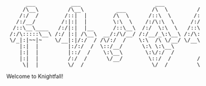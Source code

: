 <pre>
      ___           ___                       ___           ___           ___           ___           ___           ___       ___ 
     /\__\         /\__\          ___        /\  \         /\__\         /\  \         /\  \         /\  \         /\__\     /\__\
    /:/  /        /::|  |        /\  \      /::\  \       /:/  /         \:\  \       /::\  \       /::\  \       /:/  /    /:/  /
   /:/__/        /:|:|  |        \:\  \    /:/\:\  \     /:/__/           \:\  \     /:/\:\  \     /:/\:\  \     /:/  /    /:/  / 
  /::\__\____   /:/|:|  |__      /::\__\  /:/  \:\  \   /::\  \ ___       /::\  \   /::\~\:\  \   /::\~\:\  \   /:/  /    /:/  /  
 /:/\:::::\__\ /:/ |:| /\__\  __/:/\/__/ /:/__/_\:\__\ /:/\:\  /\__\     /:/\:\__\ /:/\:\ \:\__\ /:/\:\ \:\__\ /:/__/    /:/__/   
 \/_|:|~~|~    \/__|:|/:/  / /\/:/  /    \:\  /\ \/__/ \/__\:\/:/  /    /:/  \/__/ \/__\:\ \/__/ \/__\:\/:/  / \:\  \    \:\  \   
    |:|  |         |:/:/  /  \::/__/      \:\ \:\__\        \::/  /    /:/  /           \:\__\        \::/  /   \:\  \    \:\  \  
    |:|  |         |::/  /    \:\__\       \:\/:/  /        /:/  /     \/__/             \/__/        /:/  /     \:\  \    \:\  \ 
    |:|  |         /:/  /      \/__/        \::/  /        /:/  /                                    /:/  /       \:\__\    \:\__\
     \|__|         \/__/                     \/__/         \/__/                                     \/__/         \/__/     \/__/
</pre>

Welcome to Knightfall!
